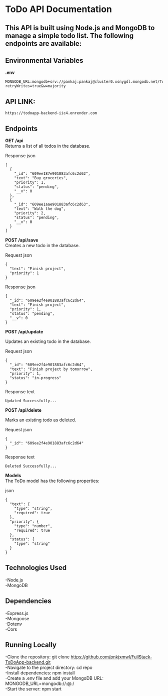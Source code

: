 # ToDo API Documentation

## This API is built using Node.js and MongoDB to manage a simple todo list. The following endpoints are available:

## Environmental Variables  
 
 **.env**
 ```
 MONGODB_URL:mongodb+srv://pankaj:pankaj@cluster0.xsnygdl.mongodb.net/ToDoApp?retryWrites=true&w=majority    
``` 

## API LINK:  
``` 
https://todoapp-backend-iic4.onrender.com
```

## Endpoints    
**GET /api**   
Returns a list of all todos in the database.

Response json  
```
[
  {
    "_id": "609ee187e901883afc6c2d62",
    "text": "Buy groceries",
    "priority": 1,
    "status": "pending",
    "__v": 0
  },
  {
    "_id": "609ee1aae901883afc6c2d63",
    "text": "Walk the dog",
    "priority": 2,
    "status": "pending",
    "__v": 0
  }
]
```

**POST /api/save**    
Creates a new todo in the database.   
 
Request json
```
{
  "text": "Finish project",
  "priority": 1
}

```
Response json
```
{
  "_id": "609ee2f4e901883afc6c2d64",
  "text": "Finish project",
  "priority": 1,
  "status": "pending",
  "__v": 0
}
```

**POST /api/update**   

Updates an existing todo  in the database.

Request json
```
{
  "_id": "609ee2f4e901883afc6c2d64",
  "text": "Finish project by tomorrow",
  "priority": 1,
  "status": "in-progress"
}
```
Response text
```
Updated Successfully...
```

**POST /api/delete**    

Marks an existing todo as deleted.

Request json
```
{
  "_id": "609ee2f4e901883afc6c2d64"
}
```
Response text
```
Deleted Successfully...
```
**Models**    
The ToDo model has the following properties:

json
```
{
  "text": {
    "type": "string",
    "required": true
  },
  "priority": {
    "type": "number",
    "required": true
  },
  "status": {
    "type": "string"
  }
}
```
## Technologies Used
-Node.js   
-MongoDB  

## Dependencies  
-Express.js   
-Mongoose   
-Dotenv   
-Cors  

## Running Locally
-Clone the repository:  git clone https://github.com/pnkjxmwl/FullStack-ToDoApp-backend.git                       
-Navigate to the project directory: cd repo     
-Install dependencies: npm install    
-Create a .env file and add your MongoDB URL: MONGODB_URL=mongodb://<username>:<password>@<host>:<port>/<database>     
-Start the server: npm start    
